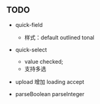 ## TODO

- quick-field
  - 样式：default outlined tonal

- quick-select
  - value checked;
  - 支持多选

- upload 增加 loading accept

- parseBoolean parseInteger
